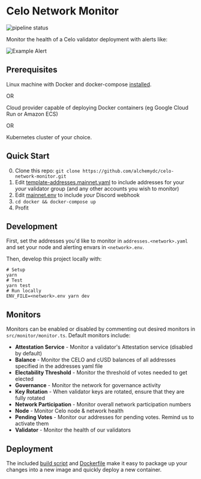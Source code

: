 Celo Network Monitor
====================

![pipeline status](https://gitlab.com/polychainlabs/celo-network-monitor/badges/master/pipeline.svg)

Monitor the health of a Celo validator deployment with alerts like:

![Example Alert](example.png)

## Prerequisites
Linux machine with Docker and docker-compose [installed](https://gist.github.com/alchemydc/77b5c93865a53ef5a8b8e858f24f8f9b).

OR

Cloud provider capable of deploying Docker containers (eg Google Cloud Run or Amazon ECS)

OR

Kubernetes cluster of your choice.

## Quick Start

0. Clone this repo: `git clone https://github.com/alchemydc/celo-network-monitor.git`
1. Edit [template-addresses.mainnet.yaml](template-addresses.mainnet.yaml) to include addresses for your *your* validator group (and any other accounts you wish to monitor)
2. Edit [mainnet.env](mainnet.env) to include *your* Discord webhook
3. `cd docker && docker-compose up`
4. Profit


## Development

First, set the addresses you'd like to monitor in `addresses.<network>.yaml` and set your node and alerting envars in `<network>.env`. 

Then, develop this project locally with:

```shell
# Setup
yarn
# Test
yarn test
# Run locally
ENV_FILE=<network>.env yarn dev
```

## Monitors

Monitors can be enabled or disabled by commenting out desired monitors in `src/monitor/monitor.ts`. Default monitors include:

* **Attestation Service** - Monitor a validator's Attestation service (disabled by default)
* **Balance** - Monitor the CELO and cUSD balances of all addresses specified in the addresses yaml file
* **Electability Threshold** - Monitor the threshold of votes needed to get elected
* **Governance** - Monitor the network for governance activity
* **Key Rotation** - When validator keys are rotated, ensure that they are fully rotated
* **Network Participation** - Monitor overall network participation numbers
* **Node** - Monitor Celo node & network health
* **Pending Votes** - Monitor our addresses for pending votes. Remind us to activate them
* **Validator** - Monitor the health of our validators

## Deployment

The included [build script](docker/docker_build_monitor.sh) and [Dockerfile](docker/Dockerfile) make it easy to package up your changes into a new image and quickly deploy a new container.
